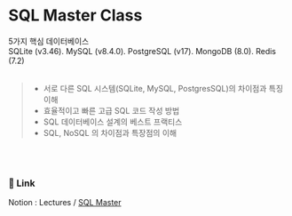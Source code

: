 # SQL Master Class
5가지 핵심 데이터베이스  
SQLite (v3.46). MySQL (v8.4.0). PostgreSQL (v17). MongoDB (8.0). Redis (7.2)  
<br/>

>- 서로 다른 SQL 시스템(SQLite, MySQL, PostgresSQL)의 차이점과 특징 이해  
>- 효율적이고 빠른 고급 SQL 코드 작성 방법  
>- SQL 데이터베이스 설계의 베스트 프랙티스  
>- SQL, NoSQL 의 차이점과 특장점의 이해  

<br/>
<br/>
  
### 📝 Link  
Notion : Lectures / [SQL Master](https://www.notion.so/wozlsla/SQL-Master-d1e0d3b6de104f36b4cccf51a40cdcca "SQL Master")